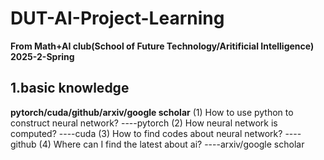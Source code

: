 # DUT-AI-Project-Learning
**From Math+AI club(School of Future Technology/Aritificial Intelligence) 2025-2-Spring**

## 1.basic knowledge
**pytorch/cuda/github/arxiv/google scholar**
(1) How to use python to construct neural network?
           ----pytorch
(2) How neural network  is computed?
           ----cuda
(3) How to find codes about neural network?
           ----github
(4) Where can I find the latest about ai?
           ----arxiv/google scholar

